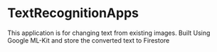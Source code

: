 # TextRecognitionApps
This application is for changing text from existing images. Built Using Google ML-Kit and store the converted text to Firestore
